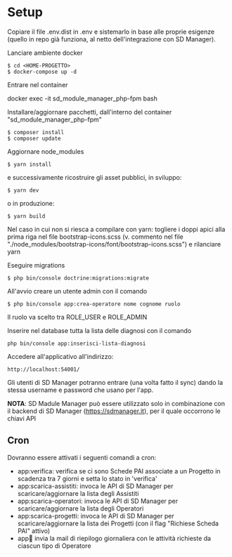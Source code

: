 
# Setup

Copiare il file .env.dist in .env e sistemarlo in base alle proprie esigenze (quello in repo già funziona, al netto dell'integrazione con SD Manager).

Lanciare ambiente docker

```
$ cd <HOME-PROGETTO>
$ docker-compose up -d
```
Entrare nel container 

docker exec -it sd_module_manager_php-fpm bash

Installare/aggiornare pacchetti, dall'interno del container "sd_module_manager_php-fpm"

```
$ composer install
$ composer update
```

Aggiornare node_modules

```
$ yarn install
```

e successivamente ricostruire gli asset pubblici, in sviluppo:

```
$ yarn dev
```

o in produzione:

```
$ yarn build
```

Nel caso in cui non si riesca a compilare con yarn: togliere i doppi apici alla prima riga nel file bootstrap-icons.scss (v. commento nel file "./node_modules/bootstrap-icons/font/bootstrap-icons.scss") e rilanciare yarn


Eseguire migrations

```
$ php bin/console doctrine:migrations:migrate
```

All'avvio creare un utente admin con il comando 

```
$ php bin/console app:crea-operatore nome cognome ruolo 
```

Il ruolo va scelto tra ROLE_USER e ROLE_ADMIN

Inserire nel database tutta la lista delle diagnosi con il comando

```
php bin/console app:inserisci-lista-diagnosi
```

Accedere all'applicativo all'indirizzo:

```
http://localhost:54001/
```


Gli utenti di SD Manager potranno entrare (una volta fatto il sync) dando la stessa username e password che usano per l'app.

__NOTA__: SD Madule Manager può essere utilizzato solo in combinazione con il backend di SD Manager (https://sdmanager.it), per il quale occorrono le chiavi API

## Cron

Dovranno essere attivati i seguenti comandi a cron:

* app:verifica: verifica se ci sono Schede PAI associate a un Progetto in scadenza tra 7 giorni e setta lo stato in 'verifica'
* app:scarica-assistiti: invoca le API di SD Manager per scaricare/aggiornare la lista degli Assistiti
* app:scarica-operatori: invoca le API di SD Manager per scaricare/aggiornare la lista degli Operatori
* app:scarica-progetti: invoca le API di SD Manager per scaricare/aggiornare la lista dei Progetti (con il flag "Richiese Scheda PAI" attivo)
* app:email: invia la mail di riepilogo giornaliera con le attività richieste da ciascun tipo di Operatore

